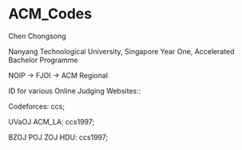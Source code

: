 # ACM_Codes
Chen Chongsong

Nanyang Technological University, Singapore
Year One, Accelerated Bachelor Programme

NOIP -> FJOI -> ACM Regional

ID for various Online Judging Websites::

Codeforces: ccs;

UVaOJ ACM_LA: ccs1997;

BZOJ POJ ZOJ HDU: ccs1997;

